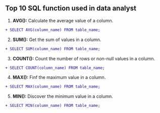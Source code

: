 ## Top 10 SQL function used in data analyst
1. **AVG():** Calculate the average value of a column.
  ```diff
+ SELECT AVG(column_name) FROM table_name;
```
2. **SUM():** Get the sum of values in a column.
```diff
+ SELECT SUM(column_name) FROM table_name;
```
3. **COUNT():** Count the number of rows or non-null values in a column.
```diff
+ SELECT COUNT(column_name) FROM table_name;
```
4. **MAX():** Finf the maximum value in a column.
```diff
+ SELECT MAX(column_name) FROM table_name;
```
5. **MIN():** Discover the minimum value in a column.
```diff
+ SELECT MIN(column_name) FROM table_name;
```
